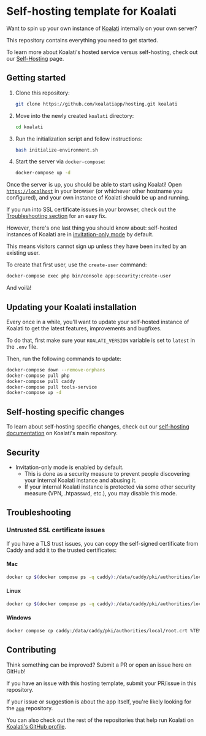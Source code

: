 # Self-hosting template for Koalati

Want to spin up your own instance of [Koalati](https://www.koalati.com) 
internally on your own server?

This repository contains everything you need to get started.

To learn more about Koalati's hosted service versus self-hosting, check out 
our [Self-Hosting](https://www.koalati.com/self-hosting) page.

## Getting started

1. Clone this repository:
   ```bash
   git clone https://github.com/koalatiapp/hosting.git koalati
   ```
2. Move into the newly created `koalati` directory:
   ```bash
   cd koalati
   ```
3. Run the initialization script and follow instructions:
   ```bash
   bash initialize-environment.sh
   ```
4. Start the server via `docker-compose`:
   ```bash
   docker-compose up -d
   ```

Once the server is up, you should be able to start using Koalati!
Open [`https://localhost`](https://localhost) in your browser (or whichever 
other hostname you configured), and your own instance of Koalati should be up
and running.

If you run into SSL certificate issues in your browser, check out the [Troubleshooting section](#troubleshooting)
for an easy fix.

However, there's one last thing you should know about: self-hosted instances of 
Koalati are in [invitation-only mode](https://github.com/koalatiapp/app/blob/master/docs/system/self-hosting.md#invitation-only-mode) 
by default. 

This means visitors cannot sign up unless they have been invited by an existing 
user.

To create that first user, use the `create-user` command:

```bash
docker-compose exec php bin/console app:security:create-user
```

And voilà!

## Updating your Koalati installation

Every once in a while, you'll want to update your self-hosted instance of 
Koalati to get the latest features, improvements and bugfixes.

To do that, first make sure your `KOALATI_VERSION` variable is set to `latest`
in the `.env` file.

Then, run the following commands to update:

```bash
docker-compose down --remove-orphans
docker-compose pull php
docker-compose pull caddy
docker-compose pull tools-service
docker-compose up -d
```

## Self-hosting specific changes

To learn about self-hosting specific changes, check out our [self-hosting documentation](https://github.com/koalatiapp/app/blob/master/docs/system/self-hosting.md#invitation-only-mode) 
on Koalati's main repository.

## Security

- Invitation-only mode is enabled by default.
  - This is done as a security measure to prevent people discovering your 
    internal Koalati instance and abusing it. 
  - If your internal Koalati instance is protected via some other security 
    measure (VPN, .htpasswd, etc.), you may disable this mode.

## Troubleshooting
### Untrusted SSL certificate issues

If you have a TLS trust issues, you can copy the self-signed certificate from Caddy and add it to the trusted certificates:

#### Mac
```bash
docker cp $(docker compose ps -q caddy):/data/caddy/pki/authorities/local/root.crt /tmp/root.crt && sudo security add-trusted-cert -d -r trustRoot -k /Library/Keychains/System.keychain /tmp/root.crt
```

#### Linux
```bash
docker cp $(docker compose ps -q caddy):/data/caddy/pki/authorities/local/root.crt /usr/local/share/ca-certificates/root.crt && sudo update-ca-certificates
```

#### Windows
```bash
docker compose cp caddy:/data/caddy/pki/authorities/local/root.crt %TEMP%/root.crt && certutil -addstore -f "ROOT" %TEMP%/root.crt
```


## Contributing

Think something can be improved? Submit a PR or open an issue here on GitHub!

If you have an issue with this hosting template, submit your PR/issue in this 
repository.

If your issue or suggestion is about the app itself, you're likely looking for 
the [`app`](https://github.com/koalatiapp/app) repository. 

You can also check  out the rest of the repositories that help run Koalati on 
[Koalati's GitHub profile](https://github.com/koalatiapp/hosting).